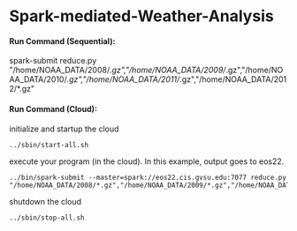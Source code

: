 # Spark-mediated-Weather-Analysis

#### Run Command (Sequential):

spark-submit reduce.py "/home/NOAA_DATA/2008/*.gz","/home/NOAA_DATA/2009/*.gz","/home/NOAA_DATA/2010/*.gz","/home/NOAA_DATA/2011/*.gz","/home/NOAA_DATA/2012/*.gz"

#### Run Command (Cloud):

initialize and startup the cloud

    ../sbin/start-all.sh
    
execute your program (in the cloud).  In this example, output goes to eos22.

    ../bin/spark-submit --master=spark://eos22.cis.gvsu.edu:7077 reduce.py "/home/NOAA_DATA/2008/*.gz","/home/NOAA_DATA/2009/*.gz","/home/NOAA_DATA/2010/*.gz","/home/NOAA_DATA/2011/*.gz","/home/NOAA_DATA/2012/*.gz"
    
shutdown the cloud

    ../sbin/stop-all.sh
